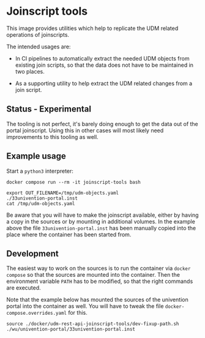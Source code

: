 # Joinscript tools

This image provides utilities which help to replicate the UDM related operations
of joinscripts.

The intended usages are:

- In CI pipelines to automatically extract the needed UDM
  objects from existing join scripts, so that the data does not have to be
  maintained in two places.

- As a supporting utility to help extract the UDM related changes from a join
  script.


## Status - Experimental

The tooling is not perfect, it's barely doing enough to get the data out of the
portal joinscript. Using this in other cases will most likely need improvements
to this tooling as well.


## Example usage

Start a `python3` interpreter:

```shell
docker compose run --rm -it joinscript-tools bash
```

```shell
export OUT_FILENAME=/tmp/udm-objects.yaml
./33univention-portal.inst
cat /tmp/udm-objects.yaml
```

Be aware that you will have to make the joinscript available, either by having a
copy in the sources or by mounting in additional volumes. In the example above
the file `33univention-portal.inst` has been manually copied into the place
where the container has been started from.


## Development

The easiest way to work on the sources is to run the container via `docker
compose` so that the sources are mounted into the container. Then the
environment variable `PATH` has to be modified, so that the right commands are
executed.

Note that the example below has mounted the sources of the univention portal
into the container as well. You will have to tweak the file
`docker-compose.overrides.yaml` for this.

```shell
source ./docker/udm-rest-api-joinscript-tools/dev-fixup-path.sh
./wu/univention-portal/33univention-portal.inst
```
